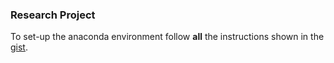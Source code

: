### Research Project


To set-up the anaconda environment follow __all__ the instructions shown in the [gist](https://gist.github.com/luisegarduno/a8d9fb39bb2749b316442a0b34d24357).
